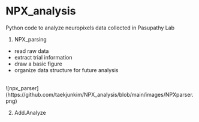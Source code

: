 # NPX_analysis
Python code to analyze neuropixels data collected in Pasupathy Lab
<br>


1. NPX_parsing 
 - read raw data
 - extract trial information
 - draw a basic figure
 - organize data structure for future analysis
<br>
![npx_parser](https://github.com/taekjunkim/NPX_analysis/blob/main/images/NPXparser.png)


2. Add.Analyze

